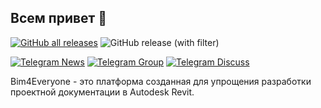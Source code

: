 ## Всем привет 👋

[![GitHub all releases](https://img.shields.io/github/downloads/Bim4Everyone/Bim4EveryoneSetup/total)](https://github.com/Bim4Everyone/Bim4EveryoneSetup/releases/latest)
![GitHub release (with filter)](https://img.shields.io/github/v/release/Bim4Everyone/Bim4EveryoneSetup)

[![Telegram News](https://img.shields.io/badge/Telegram-News-blue.svg)](https://t.me/bim4everyone_news)
[![Telegram Group](https://img.shields.io/badge/Telegram-Group-blue.svg)](https://t.me/bim4everyone_group)
[![Telegram Discuss](https://img.shields.io/badge/Telegram-Discuss-blue.svg)](https://t.me/bim4everyone_discuss)

Bim4Everyone - это платформа созданная для упрощения разработки проектной документации в Autodesk Revit.

<!--

**Here are some ideas to get you started:**

🙋‍♀️ A short introduction - what is your organization all about?
🌈 Contribution guidelines - how can the community get involved?
👩‍💻 Useful resources - where can the community find your docs? Is there anything else the community should know?
🍿 Fun facts - what does your team eat for breakfast?
🧙 Remember, you can do mighty things with the power of [Markdown](https://docs.github.com/github/writing-on-github/getting-started-with-writing-and-formatting-on-github/basic-writing-and-formatting-syntax)
-->
